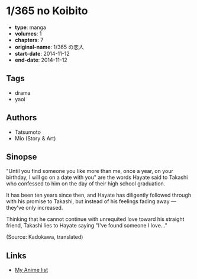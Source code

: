 # 1/365 no Koibito

-   **type**: manga
-   **volumes**: 1
-   **chapters**: 7
-   **original-name**: 1/365 の恋人
-   **start-date**: 2014-11-12
-   **end-date**: 2014-11-12

## Tags

-   drama
-   yaoi

## Authors

-   Tatsumoto
-   Mio (Story & Art)

## Sinopse

"Until you find someone you like more than me, once a year, on your birthday, I will go on a date with you" are the words Hayate said to Takashi who confessed to him on the day of their high school graduation.

It has been ten years since then, and Hayate has diligently followed through with his promise to Takashi, but instead of his feelings fading away — they've only increased.

Thinking that he cannot continue with unrequited love toward his straight friend, Takashi lies to Hayate saying "I've found someone I love..."

(Source: Kadokawa, translated)

## Links

-   [My Anime list](https://myanimelist.net/manga/108592/1_365_no_Koibito)
